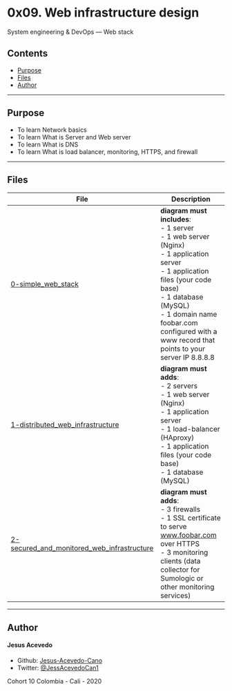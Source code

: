 # 0x09. Web infrastructure design
System engineering & DevOps ― Web stack

## Contents
* [Purpose](./#Purpose)
* [Files](./#Files)
* [Author](./#author)
---
## Purpose
- To learn Network basics
- To learn What is Server and Web server
- To learn What is DNS
- To learn What is load balancer, monitoring, HTTPS, and firewall
---

## Files
|File| Description
|---|-----
| [0-simple_web_stack](./0-simple_web_stack) | **diagram must includes**:<br />- 1 server <br />- 1 web server (Nginx) <br />- 1 application server <br />- 1 application files (your code base) <br />- 1 database (MySQL) <br />- 1 domain name foobar.com configured with a www record that points to your server IP 8.8.8.8
| [1-distributed_web_infrastructure](./1-distributed_web_infrastructure) | **diagram must adds**: <br />- 2 servers<br />- 1 web server (Nginx) <br />- 1 application server <br />- 1 load-balancer (HAproxy)<br />- 1 application files (your code base) <br />- 1 database (MySQL)
| [2-secured_and_monitored_web_infrastructure](./2-secured_and_monitored_web_infrastructure) | **diagram must adds**: <br />- 3 firewalls<br /> - 1 SSL certificate to serve www.foobar.com over HTTPS <br />- 3 monitoring clients (data collector for Sumologic or other monitoring services)

---
## Author
#### Jesus Acevedo
- Github: [Jesus-Acevedo-Cano](https://github.com/Jesus-Acevedo-Cano)
- Twitter: [@JessAcevedoCan1](https://twitter.com/JessAcevedoCan1)

Cohort 10
Colombia - Cali - 2020

